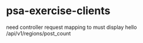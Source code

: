 # psa-exercise-clients

need controller request mapping to must display hello
/api/v1/regions/post_count
